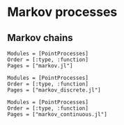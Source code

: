 # Markov processes

## Markov chains

```@autodocs
Modules = [PointProcesses]
Order = [:type, :function]
Pages = ["markov.jl"]
```

```@autodocs
Modules = [PointProcesses]
Order = [:type, :function]
Pages = ["markov_discrete.jl"]
```

```@autodocs
Modules = [PointProcesses]
Order = [:type, :function]
Pages = ["markov_continuous.jl"]
```